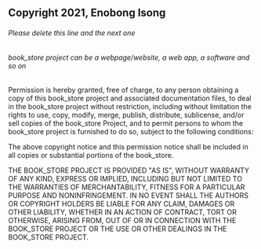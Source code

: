 ## Copyright 2021, Enobong Isong

###### Please delete this line and the next one
###### book_store project can be a webpage/website, a web app, a software and so on

Permission is hereby granted, free of charge, to any person obtaining a copy of this book_store project and associated documentation files, to deal in the book_store  project without restriction, including without limitation the rights to use, copy, modify, merge, publish, distribute, sublicense, and/or sell copies of the book_store Project, and to permit persons to whom the book_store project is furnished to do so, subject to the following conditions:

The above copyright notice and this permission notice shall be included in all copies or substantial portions of the book_store.

THE BOOK_STORE PROJECT IS PROVIDED "AS IS", WITHOUT WARRANTY OF ANY KIND, EXPRESS OR IMPLIED, INCLUDING BUT NOT LIMITED TO THE WARRANTIES OF MERCHANTABILITY, FITNESS FOR A PARTICULAR PURPOSE AND NONINFRINGEMENT. IN NO EVENT SHALL THE AUTHORS OR COPYRIGHT HOLDERS BE LIABLE FOR ANY CLAIM, DAMAGES OR OTHER LIABILITY, WHETHER IN AN ACTION OF CONTRACT, TORT OR OTHERWISE, ARISING FROM, OUT OF OR IN CONNECTION WITH THE BOOK_STORE PROJECT OR THE USE OR OTHER DEALINGS IN THE BOOK_STORE PROJECT.